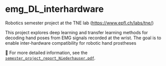 # emg_DL_interhardware

Robotics semester project at the TNE lab (https://www.epfl.ch/labs/tne/)

This project explores deep learning and transfer learning methods for decoding hand poses from EMG signals recorded at the wrist. The goal is to enable inter-hardware compatibility for robotic hand prostheses

📄 For more detailed information, see the [`semester_project_report_Niederhauser.pdf`](/semester_projet_report_Niederhauser.pdf).
